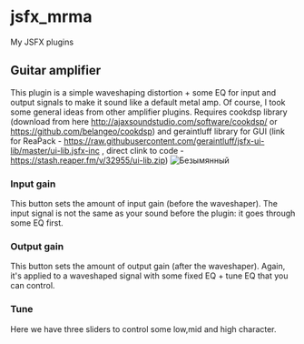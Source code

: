 # jsfx_mrma
My JSFX plugins
## Guitar amplifier
This plugin is a simple waveshaping distortion + some EQ for input and output signals to make it sound like a default metal amp. 
Of course, I took some general ideas from other amplifier plugins.
Requires cookdsp library (download from here http://ajaxsoundstudio.com/software/cookdsp/ or https://github.com/belangeo/cookdsp) and geraintluff library for GUI (link for ReaPack - https://raw.githubusercontent.com/geraintluff/jsfx-ui-lib/master/ui-lib.jsfx-inc , direct clink to code - https://stash.reaper.fm/v/32955/ui-lib.zip)
![Безымянный](https://user-images.githubusercontent.com/42464672/155026810-95e37984-ec13-4407-ab85-f01f295287ea.png)
### Input gain
This button sets the amount of input gain (before the waveshaper). The input signal is not the same as your sound before the plugin: it goes through some EQ first.
### Output gain
This button sets the amount of output gain (after the waveshaper). Again, it's applied to a waveshaped signal with some fixed EQ + tune EQ that you can control.
### Tune
Here we have three sliders to control some low,mid and high character. 
